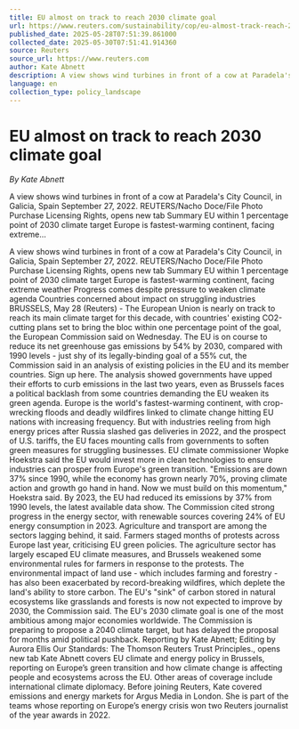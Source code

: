```yaml
---
title: EU almost on track to reach 2030 climate goal
url: https://www.reuters.com/sustainability/cop/eu-almost-track-reach-2030-climate-goal-2025-05-28/
published_date: 2025-05-28T07:51:39.861000
collected_date: 2025-05-30T07:51:41.914360
source: Reuters
source_url: https://www.reuters.com
author: Kate Abnett
description: A view shows wind turbines in front of a cow at Paradela's City Council, in Galicia, Spain September 27, 2022. REUTERS/Nacho Doce/File Photo Purchase Licensing Rights, opens new tab Summary EU within 1 percentage point of 2030 climate target Europe is fastest-warming continent, facing extreme...
language: en
collection_type: policy_landscape
---
```


# EU almost on track to reach 2030 climate goal

*By Kate Abnett*

A view shows wind turbines in front of a cow at Paradela's City Council, in Galicia, Spain September 27, 2022. REUTERS/Nacho Doce/File Photo Purchase Licensing Rights, opens new tab Summary EU within 1 percentage point of 2030 climate target Europe is fastest-warming continent, facing extreme...

A view shows wind turbines in front of a cow at Paradela's City Council, in Galicia, Spain September 27, 2022. REUTERS/Nacho Doce/File Photo Purchase Licensing Rights, opens new tab Summary EU within 1 percentage point of 2030 climate target Europe is fastest-warming continent, facing extreme weather Progress comes despite pressure to weaken climate agenda Countries concerned about impact on struggling industries BRUSSELS, May 28 (Reuters) - The European Union is nearly on track to reach its main climate target for this decade, with countries' existing CO2-cutting plans set to bring the bloc within one percentage point of the goal, the European Commission said on Wednesday. The EU is on course to reduce its net greenhouse gas emissions by 54% by 2030, compared with 1990 levels - just shy of its legally-binding goal of a 55% cut, the Commission said in an analysis of existing policies in the EU and its member countries. Sign up here. The analysis showed governments have upped their efforts to curb emissions in the last two years, even as Brussels faces a political backlash from some countries demanding the EU weaken its green agenda. Europe is the world's fastest-warming continent, with crop-wrecking floods and deadly wildfires linked to climate change hitting EU nations with increasing frequency. But with industries reeling from high energy prices after Russia slashed gas deliveries in 2022, and the prospect of U.S. tariffs, the EU faces mounting calls from governments to soften green measures for struggling businesses. EU climate commissioner Wopke Hoekstra said the EU would invest more in clean technologies to ensure industries can prosper from Europe's green transition. "Emissions are down 37% since 1990, while the economy has grown nearly 70%, proving climate action and growth go hand in hand. Now we must build on this momentum," Hoekstra said. By 2023, the EU had reduced its emissions by 37% from 1990 levels, the latest available data show. The Commission cited strong progress in the energy sector, with renewable sources covering 24% of EU energy consumption in 2023. Agriculture and transport are among the sectors lagging behind, it said. Farmers staged months of protests across Europe last year, criticising EU green policies. The agriculture sector has largely escaped EU climate measures, and Brussels weakened some environmental rules for farmers in response to the protests. The environmental impact of land use - which includes farming and forestry - has also been exacerbated by record-breaking wildfires, which deplete the land's ability to store carbon. The EU's "sink" of carbon stored in natural ecosystems like grasslands and forests is now not expected to improve by 2030, the Commission said. The EU's 2030 climate goal is one of the most ambitious among major economies worldwide. The Commission is preparing to propose a 2040 climate target, but has delayed the proposal for months amid political pushback. Reporting by Kate Abnett; Editing by Aurora Ellis Our Standards: The Thomson Reuters Trust Principles., opens new tab Kate Abnett covers EU climate and energy policy in Brussels, reporting on Europe’s green transition and how climate change is affecting people and ecosystems across the EU. Other areas of coverage include international climate diplomacy. Before joining Reuters, Kate covered emissions and energy markets for Argus Media in London. She is part of the teams whose reporting on Europe’s energy crisis won two Reuters journalist of the year awards in 2022.